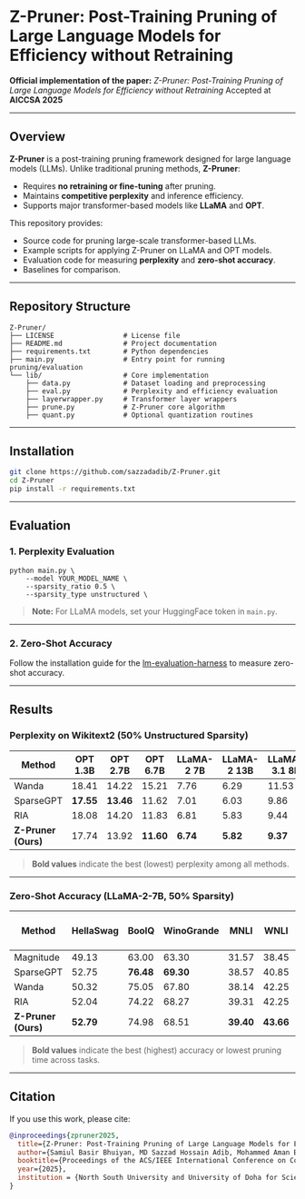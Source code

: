 
# Z-Pruner: Post-Training Pruning of Large Language Models for Efficiency without Retraining

**Official implementation of the paper:**
 *Z-Pruner: Post-Training Pruning of Large Language Models for Efficiency without Retraining*
Accepted at **AICCSA 2025**

---

## Overview

**Z-Pruner** is a post-training pruning framework designed for large language models (LLMs). Unlike traditional pruning methods, **Z-Pruner**:

* Requires **no retraining or fine-tuning** after pruning.
* Maintains **competitive perplexity** and inference efficiency.
* Supports major transformer-based models like **LLaMA** and **OPT**.

This repository provides:

* Source code for pruning large-scale transformer-based LLMs.
* Example scripts for applying Z-Pruner on LLaMA and OPT models.
* Evaluation code for measuring **perplexity** and **zero-shot accuracy**.
* Baselines for comparison.

---

## Repository Structure

```
Z-Pruner/
├── LICENSE                 # License file
├── README.md               # Project documentation
├── requirements.txt        # Python dependencies
├── main.py                 # Entry point for running pruning/evaluation
└── lib/                    # Core implementation
    ├── data.py             # Dataset loading and preprocessing
    ├── eval.py             # Perplexity and efficiency evaluation
    ├── layerwrapper.py     # Transformer layer wrappers
    ├── prune.py            # Z-Pruner core algorithm
    ├── quant.py            # Optional quantization routines
```

---

## Installation

```bash
git clone https://github.com/sazzadadib/Z-Pruner.git
cd Z-Pruner
pip install -r requirements.txt
```

---

##  Evaluation

### 1. Perplexity Evaluation

```
python main.py \
    --model YOUR_MODEL_NAME \
    --sparsity_ratio 0.5 \
    --sparsity_type unstructured \
```

> **Note:** For LLaMA models, set your HuggingFace token in `main.py`.

---

### 2. Zero-Shot Accuracy

Follow the installation guide for the [lm-evaluation-harness](https://github.com/EleutherAI/lm-evaluation-harness) to measure zero-shot accuracy.

---

## Results


### Perplexity on Wikitext2 (50% Unstructured Sparsity)

| **Method**          | **OPT 1.3B** | **OPT 2.7B** | **OPT 6.7B** | **LLaMA-2 7B** | **LLaMA-2 13B** | **LLaMA-3.1 8B** |
| ------------------- | ------------ | ------------ | ------------ | -------------- | --------------- | ---------------- |
| Wanda               | 18.41        | 14.22        | 15.21        | 7.76           | 6.29            | 11.53            |
| SparseGPT           | **17.55**    | **13.46**    | 11.62        | 7.01           | 6.03            | 9.86             |
| RIA                 | 18.08        | 14.20        | 11.83        | 6.81           | 5.83            | 9.44             |
| **Z-Pruner (Ours)** | 17.74        | 13.92        | **11.60**    | **6.74**       | **5.82**        | **9.37**         |

> **Bold values** indicate the best (lowest) perplexity among all methods.

---

### Zero-Shot Accuracy (LLaMA-2-7B, 50% Sparsity)

| **Method**          | **HellaSwag** | **BoolQ** | **WinoGrande** | **MNLI**  | **WNLI**  | **Average** | **Pruning Time (min)** |
| ------------------- | ------------- | --------- | -------------- | --------- | --------- | ----------- | ---------------------- |
| Magnitude           | 49.13         | 63.00     | 63.30          | 31.57     | 38.45     | 49.09       | **4.51**               |
| SparseGPT           | 52.75         | **76.48** | **69.30**      | 38.57     | 40.85     | 55.59       | 35.15                  |
| Wanda               | 50.32         | 75.05     | 67.80          | 38.14     | 42.25     | 54.71       | 13.47                  |
| RIA                 | 52.04         | 74.22     | 68.27          | 39.31     | 42.25     | 55.22       | 13.52                  |
| **Z-Pruner (Ours)** | **52.79**     | 74.98     | 68.51          | **39.40** | **43.66** | **55.87**   | 11.81                  |

> **Bold values** indicate the best (highest) accuracy or lowest pruning time across tasks.

---

## Citation

If you use this work, please cite:

```bibtex
@inproceedings{zpruner2025,
  title={Z-Pruner: Post-Training Pruning of Large Language Models for Efficiency without Retraining},
  author={Samiul Basir Bhuiyan, MD Sazzad Hossain Adib, Mohammed Aman Bhuiyan, Muhammad Rafsan Kabir, Moshiur Farazi, Shafin Rahman and Nabeel Mohammed},
  booktitle={Proceedings of the ACS/IEEE International Conference on Computer Systems and Applications (AICCSA)},
  year={2025},
  institution = {North South University and University of Doha for Science and Technology}
}
```

